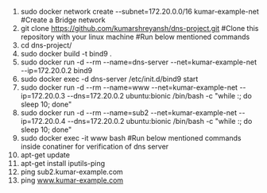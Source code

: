 1. sudo docker network create --subnet=172.20.0.0/16 kumar-example-net #Create a Bridge network
2. git clone https://github.com/kumarshreyansh/dns-project.git #Clone this repository with your linux machine
#Run below mentioned commands
3. cd dns-project/
4. sudo docker build -t bind9 .
5. sudo docker run -d --rm --name=dns-server --net=kumar-example-net --ip=172.20.0.2 bind9
6. sudo docker exec -d dns-server /etc/init.d/bind9 start
7. sudo docker run -d --rm --name=www --net=kumar-example-net --ip=172.20.0.3 --dns=172.20.0.2 ubuntu:bionic /bin/bash -c "while :; do sleep 10; done"
8. sudo docker run -d --rm --name=sub2 --net=kumar-example-net --ip=172.20.0.4 --dns=172.20.0.2 ubuntu:bionic /bin/bash -c "while :; do sleep 10; done"
9. sudo docker exec -it www bash
#Run below mentioned commands inside conatiner for verification of dns server
10. apt-get update
11. apt-get install iputils-ping
12. ping sub2.kumar-example.com
13. ping www.kumar-example.com
